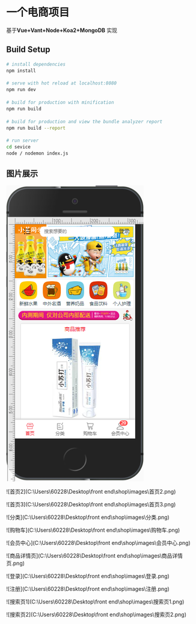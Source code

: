 # 一个电商项目

基于**Vue+Vant+Node+Koa2+MongoDB** 实现

## Build Setup

``` bash
# install dependencies
npm install

# serve with hot reload at localhost:8080
npm run dev

# build for production with minification
npm run build

# build for production and view the bundle analyzer report
npm run build --report

# run server
cd sevice
node / nodemon index.js
```



## 图片展示

![首页](\images\首页.png)

![首页2](C:\Users\60228\Desktop\front end\shop\images\首页2.png)

![首页3](C:\Users\60228\Desktop\front end\shop\images\首页3.png)

![分类](C:\Users\60228\Desktop\front end\shop\images\分类.png)

![购物车](C:\Users\60228\Desktop\front end\shop\images\购物车.png)

![会员中心](C:\Users\60228\Desktop\front end\shop\images\会员中心.png)

![商品详情页](C:\Users\60228\Desktop\front end\shop\images\商品详情页.png)

![登录](C:\Users\60228\Desktop\front end\shop\images\登录.png)

![注册](C:\Users\60228\Desktop\front end\shop\images\注册.png)

![搜索页1](C:\Users\60228\Desktop\front end\shop\images\搜索页1.png)

![搜索页2](C:\Users\60228\Desktop\front end\shop\images\搜索页2.png)
